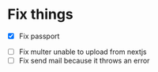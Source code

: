 # Fix things

- [x] Fix passport

<!-- Rather finish the course and at the end fix everything -->

- [ ] Fix multer unable to upload from nextjs
- [ ] Fix send mail because it throws an error
